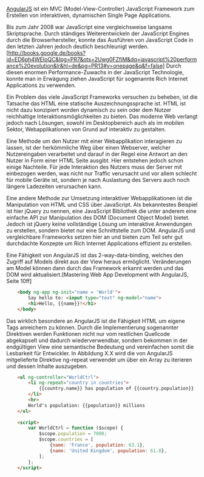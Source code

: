 [AngularJS](http://www.angularjs.org) ist ein MVC (Model-View-Controller) JavaScript Framework zum Erstellen von interaktiven, dynamischen Single Page Applications.

Bis zum Jahr 2008 war JavaScript eine vergleichsweise langsame Skriptsprache. Durch ständiges Weiterentwickeln der JavaScript Engines durch die Browserhersteller, konnte das Ausführen von JavaScript Code in den letzten Jahren jedoch deutlich beschleunigt werden.[http://books.google.de/books?id=ED6ph4WEIoQC&lpg=PR7&ots=2Uwg0FZfiM&dq=javascript%20performance%20evolution&lr&hl=de&pg=PR13#v=onepage&q&f=false]
Durch diesen enormen Performance-Zuwachs in der JavaScript Technologie, konnte man in Erwägung ziehen JavaScript für sogenannte Rich Internet Applications zu verwenden.

Ein Problem das viele JavaScript Frameworks versuchen zu beheben, ist die Tatsache das HTML eine statische Auszeichnungssprache ist. HTML ist nicht dazu konzipiert worden dynamisch zu sein oder dem Nutzer reichhaltige Interaktionsmöglichkeiten zu bieten. Das moderne Web verlangt jedoch nach Lösungen, sowohl im Desktopbereich auch als im mobilen Sektor, Webapplikationen von Grund auf interaktiv zu gestalten.

Eine Methode um den Nutzer mit einer Webapplikation interagieren zu lassen, ist der herkömmliche Weg über einen Webserver, welcher Nutzereingaben verarbeitet und darauf in der Regel eine Antwort an den Nutzer in Form einer HTML Seite ausgibt. Hier entstehen jedoch schon einige Nachteile. Für jede Interaktion des Nutzers muss der Server mit einbezogen werden, was nicht nur Traffic verursacht und vor allem schlecht für mobile Geräte ist, sondern je nach Auslastung des Servers auch noch längere Ladezeiten verursachen kann.

Eine andere Methode zur Umsetzung interaktiver Webapplikationen ist die Manipulation von HTML und CSS über JavaScript. Als bekanntestes Beispiel ist hier jQuery zu nennen, eine JavaScript Bibliothek die unter anderem eine einfache API zur Manipulation des DOM (Document Object Model) bietet.  
Jedoch ist jQuery keine vollständige Lösung um interaktive Anwendungen zu erstellen, sondern bietet nur eine Schnittstelle zum DOM. AngularJS und vergleichbare Frameworks setzen hier an und bieten zum Teil sehr gut durchdachte Konzepte um Rich Internet Applications effizient zu erstellen.

Eine Fähigkeit von AngularJS ist das 2-way-data-binding, welches den Zugriff auf Models direkt aus der View heraus ermöglicht. Veränderungen am Model können dann durch das Framework erkannt werden und das DOM wird aktualisiert.[Mastering Web App Development with AngularJS, Seite 10ff]

```html
    <body ng-app ng-init="name = 'World'">
        Say hello to: <input type="text" ng-model="name">
        <h1>Hello, {{name}}!</h1>
    </body>
```

Das wirklich besondere an AngularJS ist die Fähigkeit HTML um eigene Tags anreichern zu können. Durch die Implementierung sogenannter Direktiven werden Funktionen nicht nur vom restlichen Quellcode abgekapselt und dadurch wiederverwendbar, sondern bekommen in der endgültigen View eine semantische Bedeutung und vereinfachen somit die Lesbarkeit für Entwickler. In Abbildung X.X wird die von AngularJS mitgelieferte Direktive ng-repeat verwendet um über ein Array zu iterieren und dessen Inhalte auszugeben.

```html
    <ul ng-controller="WorldCtrl">
        <li ng-repeat="country in countries">
            {{country.name}} has population of {{country.population}}
        </li>
        <hr>
        World's population: {{population}} millions
    </ul>
    
    <script>
        var WorldCtrl = function ($scope) {
            $scope.population = 7000;
            $scope.countries = [
                {name: 'France', population: 63.1},
                {name: 'United Kingdom', population: 61.8},
            ];
        };
    </script>
```
